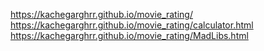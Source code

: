 https://kachegarghrr.github.io/movie_rating/
https://kachegarghrr.github.io/movie_rating/calculator.html
https://kachegarghrr.github.io/movie_rating/MadLibs.html
